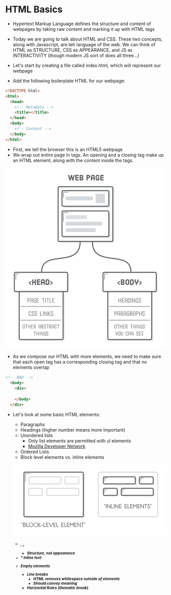 # HTML Basics

* Hypertext Markup Language defines the structure and content of webpages by taking raw content and marking it up with HTML tags
* Today we are going to talk about HTML and CSS. These two concepts, along with Javascript, are teh language of the web. We can think of HTML as STRUCTURE, CSS as APPEARANCE, and JS as INTERACTIVITY (though modern JS sort of does all three...)

* Let's start by creating a file called index.html, which will represent our webpage
* Add the following boilerplate HTML for our webpage:

``` html
<!DOCTYPE html>
<html>
  <head>
    <!-- Metadata -->
    <title></title>
  </head>
  <body>
    <!-- Content -->
  </body>
</html>
```
* First, we tell the browser this is an HTML5 webpage
* We wrap out entire page in <html> tags. An opening and a closing tag make up an HTML element, along with the content inside the tags.

![Head and Body Elements](../assets/html-head-body.png)

* As we compose our HTML with more elements, we need to make sure that each open tag has a corresponding closing tag and that no elements overlap

``` html
<!-- BAD -->
  <body>
    <div>

    </body>
  </div>
```

* Let's look at some basic HTML elements:
  * Paragraphs
  * Headings (higher number means more important)
  * Unordered lists
    * Only list elements are permitted with ul elements
    * [Mozilla Developer Network](https://developer.mozilla.org/en-US/docs/Web/HTML/Element/ul)
  * Ordered Lists
  * Block level elements vs. inline elements

  ![Inline vs. Block](../assets/inline-vs-block-element.png)

  * <em>, <strong>, <small>
    * Structure, not appearance
  * <span>
    * Inline text

  * Empty elements
    * Line breaks
      * HTML removes whitespace outside of elements
      * Should convey meaning
    * Horizontal Rules (thematic break)
